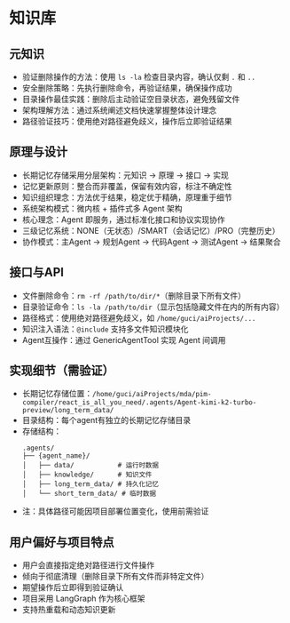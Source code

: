 # 知识库

## 元知识
- 验证删除操作的方法：使用 `ls -la` 检查目录内容，确认仅剩 `.` 和 `..`
- 安全删除策略：先执行删除命令，再验证结果，确保操作成功
- 目录操作最佳实践：删除后主动验证空目录状态，避免残留文件
- 架构理解方法：通过系统阐述文档快速掌握整体设计理念
- 路径验证技巧：使用绝对路径避免歧义，操作后立即验证结果

## 原理与设计
- 长期记忆存储采用分层架构：元知识 → 原理 → 接口 → 实现
- 记忆更新原则：整合而非覆盖，保留有效内容，标注不确定性
- 知识组织理念：方法优于结果，稳定优于精确，原理重于细节
- 系统架构模式：微内核 + 插件式多 Agent 架构
- 核心理念：Agent 即服务，通过标准化接口和协议实现协作
- 三级记忆系统：NONE（无状态）/SMART（会话记忆）/PRO（完整历史）
- 协作模式：主Agent → 规划Agent → 代码Agent → 测试Agent → 结果聚合

## 接口与API
- 文件删除命令：`rm -rf /path/to/dir/*`（删除目录下所有文件）
- 目录验证命令：`ls -la /path/to/dir`（显示包括隐藏文件在内的所有内容）
- 路径格式：使用绝对路径避免歧义，如 `/home/guci/aiProjects/...`
- 知识注入语法：`@include` 支持多文件知识模块化
- Agent互操作：通过 GenericAgentTool 实现 Agent 间调用

## 实现细节（需验证）
- 长期记忆存储位置：`/home/guci/aiProjects/mda/pim-compiler/react_is_all_you_need/.agents/Agent-kimi-k2-turbo-preview/long_term_data/`
- 目录结构：每个agent有独立的长期记忆存储目录
- 存储结构：
  ```
  .agents/
  ├── {agent_name}/
  │   ├── data/           # 运行时数据
  │   ├── knowledge/      # 知识文件
  │   ├── long_term_data/ # 持久化记忆
  │   └── short_term_data/ # 临时数据
  ```
- 注：具体路径可能因项目部署位置变化，使用前需验证

## 用户偏好与项目特点
- 用户会直接指定绝对路径进行文件操作
- 倾向于彻底清理（删除目录下所有文件而非特定文件）
- 期望操作后立即得到验证确认
- 项目采用 LangGraph 作为核心框架
- 支持热重载和动态知识更新